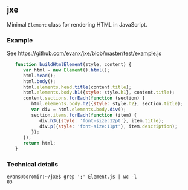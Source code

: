 ## jxe

Minimal `Element` class for rendering HTML in JavaScript.

### Example 

See https://github.com/evanx/jxe/blob/master/test/example.js

```javascript
   function buildHtmlElement(style, content) {
      var html = new Element().html();
      html.head();
      html.body();
      html.elements.head.title(content.title);
      html.elements.body.h1({style: style.h1}, content.title);
      content.sections.forEach(function (section) {
         html.elements.body.h2({style: style.h2}, section.title);
         var div = html.elements.body.div();
         section.items.forEach(function (item) {
            div.h3({style: 'font-size:12pt'}, item.title);
            div.p({style: 'font-size:11pt'}, item.description);
         });
      });
      return html;
   }
```

### Technical details

```shell
evans@boromir:~/jxe$ grep ';' Element.js | wc -l
83
```
